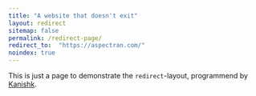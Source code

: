 ```yaml
---
title: "A website that doesn't exit"
layout: redirect
sitemap: false
permalink: /redirect-page/
redirect_to:  "https://aspectran.com/"
noindex: true
---
```

This is just a page to demonstrate the `redirect`-layout, programmend by [Kanishk](http://codingtips.kanishkkunal.in/about/).
